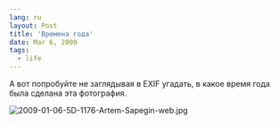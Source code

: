 ```yaml
---
lang: ru
layout: Post
title: 'Времена года'
date: Mar 6, 2009
tags:
  - life
---
```


А вот попробуйте не заглядывая в EXIF угадать, в какое время года была сделана эта фотография.

![2009-01-06-5D-1176-Artem-Sapegin-web.jpg](upload://2009-01-06-5D-1176-Artem-Sapegin-web.jpg)
